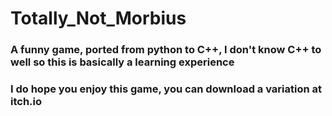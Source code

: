 # Totally_Not_Morbius

### A funny game, ported from python to C++, I don't know C++ to well so this is basically a learning experience
### I do hope you enjoy this game, you can download a variation at itch.io
